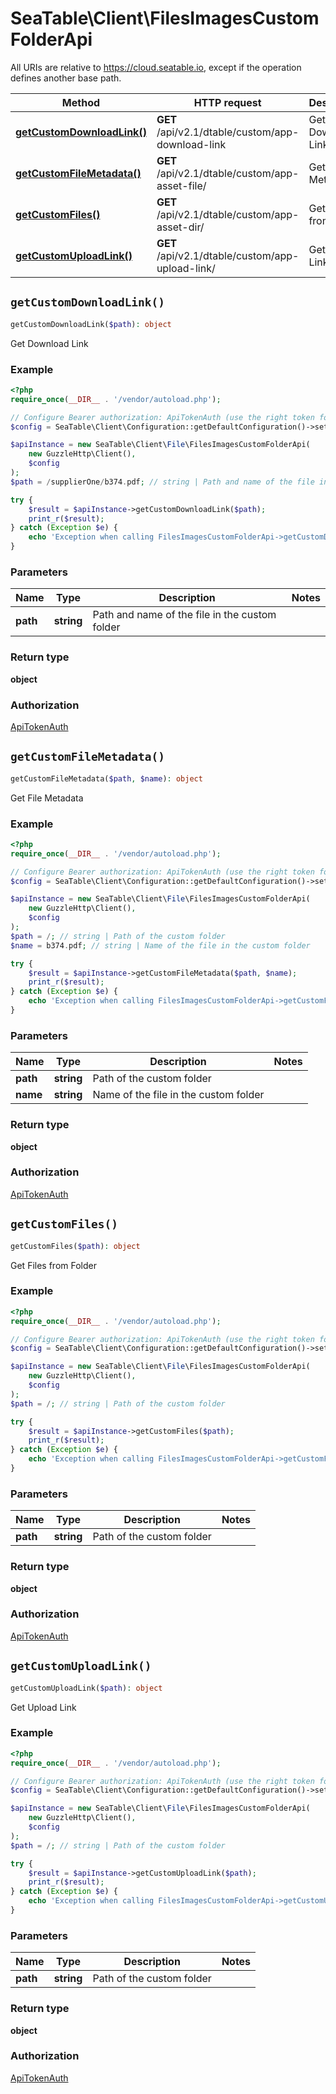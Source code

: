 # SeaTable\Client\FilesImagesCustomFolderApi

All URIs are relative to https://cloud.seatable.io, except if the operation defines another base path.

| Method | HTTP request | Description |
| ------------- | ------------- | ------------- |
| [**getCustomDownloadLink()**](FilesImagesCustomFolderApi.md#getCustomDownloadLink) | **GET** /api/v2.1/dtable/custom/app-download-link | Get Download Link |
| [**getCustomFileMetadata()**](FilesImagesCustomFolderApi.md#getCustomFileMetadata) | **GET** /api/v2.1/dtable/custom/app-asset-file/ | Get File Metadata |
| [**getCustomFiles()**](FilesImagesCustomFolderApi.md#getCustomFiles) | **GET** /api/v2.1/dtable/custom/app-asset-dir/ | Get Files from Folder |
| [**getCustomUploadLink()**](FilesImagesCustomFolderApi.md#getCustomUploadLink) | **GET** /api/v2.1/dtable/custom/app-upload-link/ | Get Upload Link |


## `getCustomDownloadLink()`

```php
getCustomDownloadLink($path): object
```

Get Download Link

### Example

```php
<?php
require_once(__DIR__ . '/vendor/autoload.php');

// Configure Bearer authorization: ApiTokenAuth (use the right token for your request)
$config = SeaTable\Client\Configuration::getDefaultConfiguration()->setAccessToken('YOUR_TOKEN');

$apiInstance = new SeaTable\Client\File\FilesImagesCustomFolderApi(
    new GuzzleHttp\Client(),
    $config
);
$path = /supplierOne/b374.pdf; // string | Path and name of the file in the custom folder

try {
    $result = $apiInstance->getCustomDownloadLink($path);
    print_r($result);
} catch (Exception $e) {
    echo 'Exception when calling FilesImagesCustomFolderApi->getCustomDownloadLink: ', $e->getMessage(), PHP_EOL;
}
```

### Parameters

| Name | Type | Description  | Notes |
| ------------- | ------------- | ------------- | ------------- |
| **path** | **string**| Path and name of the file in the custom folder | |

### Return type

**object**

### Authorization

[ApiTokenAuth](../../README.md#ApiTokenAuth)



## `getCustomFileMetadata()`

```php
getCustomFileMetadata($path, $name): object
```

Get File Metadata

### Example

```php
<?php
require_once(__DIR__ . '/vendor/autoload.php');

// Configure Bearer authorization: ApiTokenAuth (use the right token for your request)
$config = SeaTable\Client\Configuration::getDefaultConfiguration()->setAccessToken('YOUR_TOKEN');

$apiInstance = new SeaTable\Client\File\FilesImagesCustomFolderApi(
    new GuzzleHttp\Client(),
    $config
);
$path = /; // string | Path of the custom folder
$name = b374.pdf; // string | Name of the file in the custom folder

try {
    $result = $apiInstance->getCustomFileMetadata($path, $name);
    print_r($result);
} catch (Exception $e) {
    echo 'Exception when calling FilesImagesCustomFolderApi->getCustomFileMetadata: ', $e->getMessage(), PHP_EOL;
}
```

### Parameters

| Name | Type | Description  | Notes |
| ------------- | ------------- | ------------- | ------------- |
| **path** | **string**| Path of the custom folder | |
| **name** | **string**| Name of the file in the custom folder | |

### Return type

**object**

### Authorization

[ApiTokenAuth](../../README.md#ApiTokenAuth)



## `getCustomFiles()`

```php
getCustomFiles($path): object
```

Get Files from Folder

### Example

```php
<?php
require_once(__DIR__ . '/vendor/autoload.php');

// Configure Bearer authorization: ApiTokenAuth (use the right token for your request)
$config = SeaTable\Client\Configuration::getDefaultConfiguration()->setAccessToken('YOUR_TOKEN');

$apiInstance = new SeaTable\Client\File\FilesImagesCustomFolderApi(
    new GuzzleHttp\Client(),
    $config
);
$path = /; // string | Path of the custom folder

try {
    $result = $apiInstance->getCustomFiles($path);
    print_r($result);
} catch (Exception $e) {
    echo 'Exception when calling FilesImagesCustomFolderApi->getCustomFiles: ', $e->getMessage(), PHP_EOL;
}
```

### Parameters

| Name | Type | Description  | Notes |
| ------------- | ------------- | ------------- | ------------- |
| **path** | **string**| Path of the custom folder | |

### Return type

**object**

### Authorization

[ApiTokenAuth](../../README.md#ApiTokenAuth)



## `getCustomUploadLink()`

```php
getCustomUploadLink($path): object
```

Get Upload Link

### Example

```php
<?php
require_once(__DIR__ . '/vendor/autoload.php');

// Configure Bearer authorization: ApiTokenAuth (use the right token for your request)
$config = SeaTable\Client\Configuration::getDefaultConfiguration()->setAccessToken('YOUR_TOKEN');

$apiInstance = new SeaTable\Client\File\FilesImagesCustomFolderApi(
    new GuzzleHttp\Client(),
    $config
);
$path = /; // string | Path of the custom folder

try {
    $result = $apiInstance->getCustomUploadLink($path);
    print_r($result);
} catch (Exception $e) {
    echo 'Exception when calling FilesImagesCustomFolderApi->getCustomUploadLink: ', $e->getMessage(), PHP_EOL;
}
```

### Parameters

| Name | Type | Description  | Notes |
| ------------- | ------------- | ------------- | ------------- |
| **path** | **string**| Path of the custom folder | |

### Return type

**object**

### Authorization

[ApiTokenAuth](../../README.md#ApiTokenAuth)


